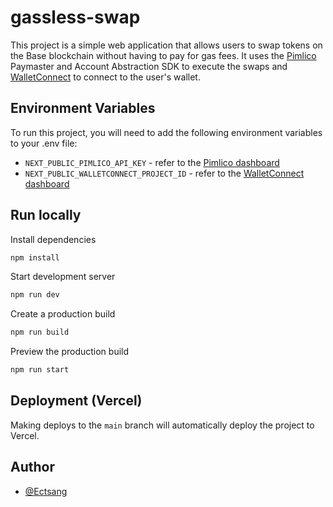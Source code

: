# gassless-swap

This project is a simple web application that allows users to swap tokens on the Base blockchain without having to pay for gas fees. It uses the [Pimlico](https://pimlico.io/) Paymaster and Account Abstraction SDK to execute the swaps and [WalletConnect](https://reown.com/) to connect to the user's wallet.

## Environment Variables

To run this project, you will need to add the following environment variables to your .env file:

- `NEXT_PUBLIC_PIMLICO_API_KEY` - refer to the [Pimlico dashboard](https://dashboard.pimlico.io/)
- `NEXT_PUBLIC_WALLETCONNECT_PROJECT_ID` - refer to the [WalletConnect dashboard](https://cloud.reown.com/)

## Run locally

Install dependencies

```bash
npm install
```

Start development server

```bash
npm run dev
```

Create a production build

```bash
npm run build
```

Preview the production build

```bash
npm run start
```

## Deployment (Vercel)

Making deploys to the `main` branch will automatically deploy the project to Vercel.

## Author

- [@Ectsang](https://www.github.com/Ectsang)

